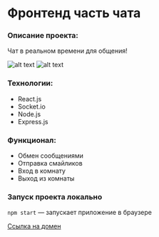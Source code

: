 # Фронтенд часть чата

### Описание проекта: 
Чат в реальном времени для общения! 

![alt text](https://github.com/Sergynya174/socket-client/Screen.png)
![alt text](https://github.com/Sergynya174/socket-client/Screen1.png)

### Технологии:
+ React.js
+ Socket.io
+ Node.js
+ Express.js

### Функционал: 

+ Обмен сообщениями
+ Отправка смайликов
+ Вход в комнату
+ Выход из комнаты


### Запуск проекта локально

`npm start` — запускает приложение в браузере

[Ссылка на домен](https://luminous-lebkuchen-c842a3.netlify.app/)
